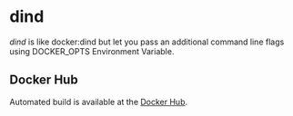 # dind
_dind_ is like docker:dind but let you pass an additional command line flags using DOCKER_OPTS Environment Variable.

## Docker Hub
Automated build is available at the [Docker Hub](https://hub.docker.com/r/wikiwi/dind).

